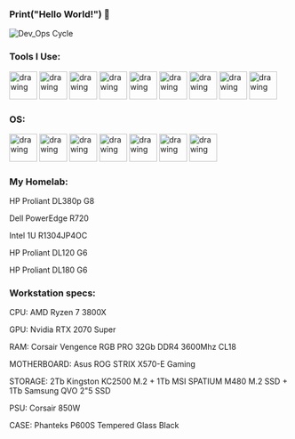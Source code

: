 ### Print("Hello World!") 👋

![Dev_Ops Cycle](https://images.squarespace-cdn.com/content/v1/5db80e43b0a8eb7b0bce7141/1599310965800-T9UPG1534ASK7BVSWWAG/devops_infinite_loop.png)


### Tools I Use:

<div class="inline-block">
<img src="https://developers.redhat.com/sites/default/files/styles/article_feature/public/blog/2014/05/homepage-docker-logo.png?itok=zx0e-vcP" alt="drawing" width="50"/>
<img src="https://www.bacula.lat/wp-content/uploads/2019/05/proxmox220logo.png" alt="drawing" width="50"/>
<img src="https://upload.wikimedia.org/wikipedia/commons/thumb/8/82/Gnu-bash-logo.svg/2560px-Gnu-bash-logo.svg.png" alt="drawing" width="50"/>
<img src="https://upload.wikimedia.org/wikipedia/commons/thumb/9/91/Octicons-mark-github.svg/2048px-Octicons-mark-github.svg.png" alt="drawing" width="50"/>
<img src="https://upload.wikimedia.org/wikipedia/commons/thumb/c/c3/Python-logo-notext.svg/640px-Python-logo-notext.svg.png" alt="drawing" width="50"/>
<img src="https://upload.wikimedia.org/wikipedia/commons/thumb/9/9a/Visual_Studio_Code_1.35_icon.svg/800px-Visual_Studio_Code_1.35_icon.svg.png" alt="drawing" width="50"/>
<img src="https://upload.wikimedia.org/wikipedia/commons/thumb/2/29/Postgresql_elephant.svg/800px-Postgresql_elephant.svg.png" alt="drawing" width="50"/>
<img src="https://pbs.twimg.com/media/B62xj9FCUAA3YoC.png" alt="drawing" width="50"/>
<img src="https://upload.wikimedia.org/wikipedia/commons/d/d5/Virtualbox_logo.png" alt="drawing" width="50"/>
</div>


### OS:

<div class="inline-block">
<img src="https://upload.wikimedia.org/wikipedia/commons/thumb/3/35/Tux.svg/640px-Tux.svg.png" alt="drawing" width="50"/>
<img src="https://upload.wikimedia.org/wikipedia/commons/thumb/5/5f/Windows_logo_-_2012.svg/2048px-Windows_logo_-_2012.svg.png" alt="drawing" width="50"/>
<img src="https://pbs.twimg.com/profile_images/1410615191528607751/TtimQSyt_400x400.png" alt="drawing" width="50"/>
<img src="https://upload.wikimedia.org/wikipedia/commons/d/d1/Ardebian_logo_512_0.png" alt="drawing" width="50"/>
<img src="https://d7umqicpi7263.cloudfront.net/img/product/dbd93820-4ed5-4f22-92fa-0071fad10e2b/211076ef-3d5b-4568-8315-960b473a18bc" alt="drawing" width="50"/>
<img src="https://codeit.guru/wp-content/uploads/2016/04/logo1-1.png" alt="drawing" width="50"/>
<img src="https://cedalo.com/wp-content/uploads/2021/05/Raspi-PGB001.png" alt="drawing" width="50"/>
</div>





### My Homelab:

HP Proliant DL380p G8

Dell PowerEdge R720

Intel 1U R1304JP4OC

HP Proliant DL120 G6

HP Proliant DL180 G6


### Workstation specs:

CPU: AMD Ryzen 7 3800X

GPU: Nvidia RTX 2070 Super

RAM: Corsair Vengence RGB PRO 32Gb DDR4 3600Mhz CL18

MOTHERBOARD: Asus ROG STRIX X570-E Gaming

STORAGE: 2Tb Kingston KC2500 M.2 + 1Tb MSI SPATIUM M480 M.2 SSD + 1Tb Samsung QVO 2"5 SSD

PSU: Corsair 850W

CASE: Phanteks P600S Tempered Glass Black
